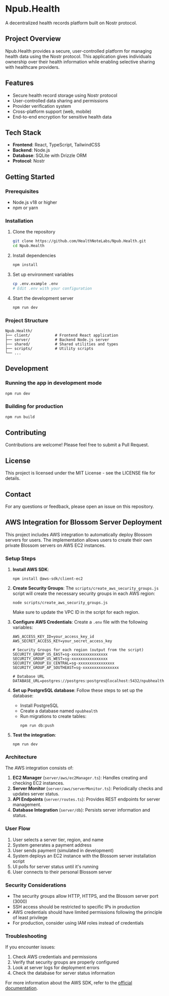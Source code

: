 # Npub.Health

A decentralized health records platform built on Nostr protocol.

## Project Overview

Npub.Health provides a secure, user-controlled platform for managing health data using the Nostr protocol. This application gives individuals ownership over their health information while enabling selective sharing with healthcare providers.

## Features

- Secure health record storage using Nostr protocol
- User-controlled data sharing and permissions
- Provider verification system
- Cross-platform support (web, mobile)
- End-to-end encryption for sensitive health data

## Tech Stack

- **Frontend**: React, TypeScript, TailwindCSS
- **Backend**: Node.js
- **Database**: SQLite with Drizzle ORM
- **Protocol**: Nostr

## Getting Started

### Prerequisites

- Node.js v18 or higher
- npm or yarn

### Installation

1. Clone the repository
   ```bash
   git clone https://github.com/HealthNoteLabs/Npub.Health.git
   cd Npub.Health
   ```

2. Install dependencies
   ```bash
   npm install
   ```

3. Set up environment variables
   ```bash
   cp .env.example .env
   # Edit .env with your configuration
   ```

4. Start the development server
   ```bash
   npm run dev
   ```

### Project Structure

```
Npub.Health/
├── client/           # Frontend React application
├── server/           # Backend Node.js server
├── shared/           # Shared utilities and types
├── scripts/          # Utility scripts
└── ...
```

## Development

### Running the app in development mode

```bash
npm run dev
```

### Building for production

```bash
npm run build
```

## Contributing

Contributions are welcome! Please feel free to submit a Pull Request.

## License

This project is licensed under the MIT License - see the LICENSE file for details.

## Contact

For any questions or feedback, please open an issue on this repository.

## AWS Integration for Blossom Server Deployment

This project includes AWS integration to automatically deploy Blossom servers for users. The implementation allows users to create their own private Blossom servers on AWS EC2 instances.

### Setup Steps

1. **Install AWS SDK**:
   ```
   npm install @aws-sdk/client-ec2
   ```

2. **Create Security Groups**:
   The `scripts/create_aws_security_groups.js` script will create the necessary security groups in each AWS region:
   ```
   node scripts/create_aws_security_groups.js
   ```
   Make sure to update the VPC ID in the script for each region.

3. **Configure AWS Credentials**:
   Create a `.env` file with the following variables:
   ```
   AWS_ACCESS_KEY_ID=your_access_key_id
   AWS_SECRET_ACCESS_KEY=your_secret_access_key
   
   # Security Groups for each region (output from the script)
   SECURITY_GROUP_US_EAST=sg-xxxxxxxxxxxxxxxx
   SECURITY_GROUP_US_WEST=sg-xxxxxxxxxxxxxxxx
   SECURITY_GROUP_EU_CENTRAL=sg-xxxxxxxxxxxxxxxx
   SECURITY_GROUP_AP_SOUTHEAST=sg-xxxxxxxxxxxxxxxx
   
   # Database URL
   DATABASE_URL=postgres://postgres:postgres@localhost:5432/npubhealth
   ```

4. **Set up PostgreSQL database**:
   Follow these steps to set up the database:
   - Install PostgreSQL
   - Create a database named `npubhealth`
   - Run migrations to create tables:
     ```
     npm run db:push
     ```

5. **Test the integration**:
   ```
   npm run dev
   ```

### Architecture

The AWS integration consists of:

1. **EC2 Manager** (`server/aws/ec2Manager.ts`): Handles creating and checking EC2 instances.
2. **Server Monitor** (`server/aws/serverMonitor.ts`): Periodically checks and updates server status.
3. **API Endpoints** (`server/routes.ts`): Provides REST endpoints for server management.
4. **Database Integration** (`server/db`): Persists server information and status.

### User Flow

1. User selects a server tier, region, and name
2. System generates a payment address
3. User sends payment (simulated in development)
4. System deploys an EC2 instance with the Blossom server installation script
5. UI polls for server status until it's running
6. User connects to their personal Blossom server

### Security Considerations

- The security groups allow HTTP, HTTPS, and the Blossom server port (3000)
- SSH access should be restricted to specific IPs in production
- AWS credentials should have limited permissions following the principle of least privilege
- For production, consider using IAM roles instead of credentials

### Troubleshooting

If you encounter issues:

1. Check AWS credentials and permissions
2. Verify that security groups are properly configured
3. Look at server logs for deployment errors
4. Check the database for server status information

For more information about the AWS SDK, refer to the [official documentation](https://docs.aws.amazon.com/sdk-for-javascript/v3/developer-guide/welcome.html). 